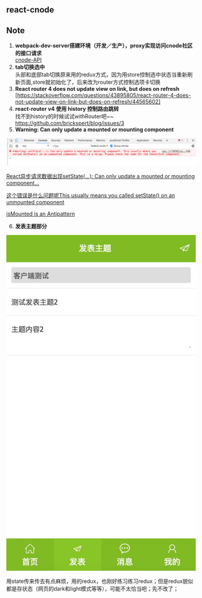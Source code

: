 ## react-cnode

## Note  
1. **webpack-dev-server搭建环境（开发／生产），proxy实现访问cnode社区的接口请求**      
[cnode-API](https://cnodejs.org/api)
2. **tab切换选中**   
头部和底部tab切换原来用的redux方式，因为用store控制选中状态当重新刷新页面,store就初始化了，后来改为router方式控制选项卡切换
3. **React router 4 does not update view on link, but does on refresh**    [https://stackoverflow.com/questions/43895805/react-router-4-does-not-update-view-on-link-but-does-on-refresh/44565602]
4. **react-router v4 使用 history 控制路由跳转**  
找不到history的时候试试withRouter吧~~  
https://github.com/brickspert/blog/issues/3
5. **Warning: Can only update a mounted or mounting component**

![waring1](src/static/img/waring01.png) 

[React异步请求数据出现setState(...): Can only update a mounted or mounting component...](https://www.jianshu.com/p/a9d1f5aa719a )  

[这个错误是什么问题呢This usually means you called setState() on an unmounted component](http://react-china.org/t/this-usually-means-you-called-setstate-on-an-unmounted-component/7397/12)  

[isMounted is an Antipattern
](https://doc.react-china.org/blog/2015/12/16/ismounted-antipattern.html)

6. **发表主题部分**  

![发表主题](src/static/img/create_topic.png)

用state传来传去有点麻烦，用的redux，也刚好练习练习redux；但是redux貌似都是存状态（网页的dark和light模式等等），可能不太恰当吧；先不改了；

